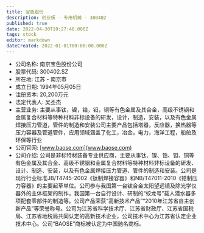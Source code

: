 ```yaml
---
title: 宝色股份
description: 创业板 - 专用机械 - 300402
published: true
date: 2022-04-30T19:27:48.000Z
tags: stock
editor: markdown
dateCreated: 2022-01-01T00:00:00.000Z
---
```


- 公司名称: 南京宝色股份公司
- 股票代码: 300402.SZ
- 所在地: 江苏 - 南京市
- 成立日期: 1994年05月05日
- 注册资本: 20,200万元
- 法定代表人: 吴丕杰
- 主营业务: 主要从事钛，镍，锆，钽，铜等有色金属及其合金，高级不锈钢和金属复合材料等特种材料非标设备的研发，设计，制造，安装，以及有色金属焊接压力管道，管件的制造和安装公司主要产品包括塔器，反应器，换热器等压力容器及管道管件，应用领域涵盖了化工，冶金，电力，海洋工程，船舶及环保等行业
- 公司官网: [www.baose.com](www.baose.com)
- 公司介绍: 公司是非标特材装备专业供应商，主要从事钛、镍、锆、钽、铜等有色金属及其合金、高级不锈钢和金属复合材料等特种材料非标设备的研发、设计、制造、安装，以及有色金属焊接压力管道、管件的制造和安装。公司是现行行业标准JB/T4745-2002《钛制焊接容器》和NB/T47011-2010《锆制压力容器》的主要起草单位。公司参与我国第一台钛合金太阳望远镜及除光学仪器外的主体框架的制作，我国第一台自行设计、研制的“蛟龙号”载人潜水器多项配套零部件的制造等。公司产品荣获“高新技术产品”“2010年江苏省自主创新产品”等荣誉称号。公司为江苏省科学技术厅、江苏省财政厅、江苏省国税局、江苏省地税局共同认定的高新技术企业，公司技术中心为江苏省认定企业技术中心。公司“BAOSE”商标被认定为中国驰名商标。


